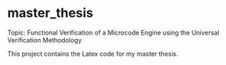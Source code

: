 # master_thesis

Topic:
Functional Verification of a Microcode Engine using the Universal Verification Methodology

This project contains the Latex code for my master thesis.
